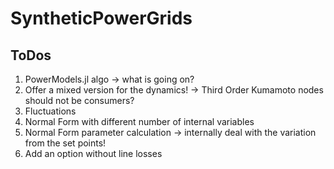 # SyntheticPowerGrids

## ToDos
1. PowerModels.jl algo -> what is going on?
2. Offer a mixed version for the dynamics! -> Third Order Kumamoto nodes should not be consumers?
3. Fluctuations
4. Normal Form with different number of internal variables
5. Normal Form parameter calculation -> internally deal with the variation from the set points!
6. Add an option without line losses